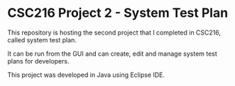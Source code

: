 # CSC216 Project 2 - System Test Plan

This repository is hosting the second project that I completed in CSC216, called system test plan.

It can be run from the GUI and can create, edit and manage system test plans for developers.

This project was developed in Java using Eclipse IDE.
